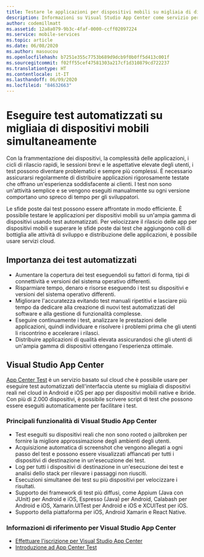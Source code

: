 ```yaml
---
title: Testare le applicazioni per dispositivi mobili su migliaia di dispositivi reali con Visual Studio App Center
description: Informazioni su Visual Studio App Center come servizio per testare continuamente le applicazioni per dispositivi mobili su migliaia di dispositivi reali.
author: codemillmatt
ms.assetid: 12a8a079-9b3c-4faf-0000-ccff02097224
ms.service: mobile-services
ms.topic: article
ms.date: 06/08/2020
ms.author: masoucou
ms.openlocfilehash: b7251e355c7753b689d9dcb9f0b0ff5d413c001f
ms.sourcegitcommit: f02ff55cef47581303a217cf1d310879cd722237
ms.translationtype: HT
ms.contentlocale: it-IT
ms.lasthandoff: 06/09/2020
ms.locfileid: "84632663"
---
```

# <a name="perform-automated-testing-on-thousands-of-mobile-devices-simultaneously"></a>Eseguire test automatizzati su migliaia di dispositivi mobili simultaneamente

Con la frammentazione dei dispositivi, la complessità delle applicazioni, i cicli di rilascio rapidi, le sessioni brevi e le aspettative elevate degli utenti, i test possono diventare problematici e sempre più complessi. È necessario assicurarsi regolarmente di distribuire applicazioni rigorosamente testate che offrano un'esperienza soddisfacente ai clienti. I test non sono un'attività semplice e se vengono eseguiti manualmente su ogni versione comportano uno spreco di tempo per gli sviluppatori.

Le sfide poste dai test possono essere affrontate in modo efficiente. È possibile testare le applicazioni per dispositivi mobili su un'ampia gamma di dispositivi usando test automatizzati. Per velocizzare il rilascio delle app per dispositivi mobili e superare le sfide poste dai test che aggiungono colli di bottiglia alle attività di sviluppo e distribuzione delle applicazioni, è possibile usare servizi cloud.

## <a name="importance-of-automated-testing"></a>Importanza dei test automatizzati

- Aumentare la copertura dei test eseguendoli su fattori di forma, tipi di connettività e versioni del sistema operativo differenti.
- Risparmiare tempo, denaro e risorse eseguendo i test su dispositivi e versioni del sistema operativo differenti.
- Migliorare l'accuratezza evitando test manuali ripetitivi e lasciare più tempo da dedicare alla creazione di nuovi test automatizzati del software e alla gestione di funzionalità complesse.
- Eseguire continuamente i test, analizzare le prestazioni delle applicazioni, quindi individuare e risolvere i problemi prima che gli utenti li riscontrino e accelerare i rilasci.
- Distribuire applicazioni di qualità elevata assicurandosi che gli utenti di un'ampia gamma di dispositivi ottengano l'esperienza ottimale.

## <a name="visual-studio-app-center"></a>Visual Studio App Center

[App Center Test](/appcenter/test-cloud/) è un servizio basato sul cloud che è possibile usare per eseguire test automatizzati dell'interfaccia utente su migliaia di dispositivi reali nel cloud in Android e iOS per app per dispositivi mobili native e ibride. Con più di 2.000 dispositivi, è possibile scrivere script di test che possono essere eseguiti automaticamente per facilitare i test.

### <a name="visual-studio-app-center-key-features"></a>Principali funzionalità di Visual Studio App Center

- Test eseguiti su dispositivi reali che non sono rooted o jailbroken per fornire la migliore approssimazione degli ambienti degli utenti.
- Acquisizione automatica di screenshot che vengono allegati a ogni passo del test e possono essere visualizzati affiancati per tutti i dispositivi di destinazione in un'esecuzione dei test.
- Log per tutti i dispositivi di destinazione in un'esecuzione dei test e analisi dello stack per rilevare i passaggi non riusciti.
- Esecuzioni simultanee dei test su più dispositivi per velocizzare i risultati.
- Supporto dei framework di test più diffusi, come Appium (Java con JUnit) per Android e iOS, Espresso (Java) per Android, Calabash per Android e iOS, Xamarin.UITest per Android e iOS e XCUITest per iOS.
- Supporto della piattaforma per iOS, Android Xamarin e React Native.

### <a name="visual-studio-app-center-references"></a>Informazioni di riferimento per Visual Studio App Center

- [Effettuare l'iscrizione per Visual Studio App Center](https://appcenter.ms/signup)
- [Introduzione ad App Center Test](/appcenter/test-cloud/)